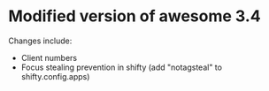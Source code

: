 Modified version of awesome 3.4
===============================

Changes include:

* Client numbers
* Focus stealing prevention in shifty (add "notagsteal" to shifty.config.apps)
